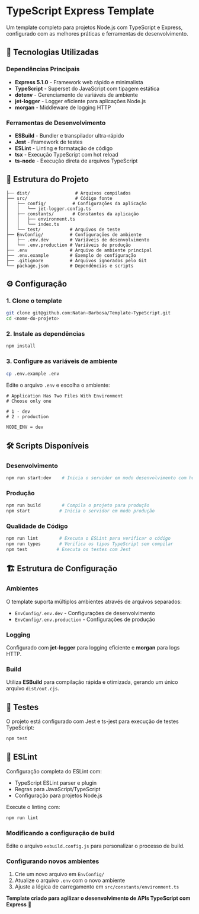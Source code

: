 # TypeScript Express Template

Um template completo para projetos Node.js com TypeScript e Express, configurado com as melhores práticas e ferramentas de desenvolvimento.

## 🚀 Tecnologias Utilizadas

### Dependências Principais

- **Express 5.1.0** - Framework web rápido e minimalista
- **TypeScript** - Superset do JavaScript com tipagem estática
- **dotenv** - Gerenciamento de variáveis de ambiente
- **jet-logger** - Logger eficiente para aplicações Node.js
- **morgan** - Middleware de logging HTTP

### Ferramentas de Desenvolvimento

- **ESBuild** - Bundler e transpilador ultra-rápido
- **Jest** - Framework de testes
- **ESLint** - Linting e formatação de código
- **tsx** - Execução TypeScript com hot reload
- **ts-node** - Execução direta de arquivos TypeScript

## 📁 Estrutura do Projeto

```
├── dist/                 # Arquivos compilados
├── src/                  # Código fonte
│   ├── config/          # Configurações da aplicação
│   │   └── jet-logger.config.ts
│   ├── constants/       # Constantes da aplicação
│   │   ├── environment.ts
│   │   └── index.ts
│   └── test/           # Arquivos de teste
├── EnvConfig/          # Configurações de ambiente
│   ├── .env.dev        # Variáveis de desenvolvimento
│   └── .env.production # Variáveis de produção
├── .env                # Arquivo de ambiente principal
├── .env.example        # Exemplo de configuração
├── .gitignore          # Arquivos ignorados pelo Git
└── package.json        # Dependências e scripts
```

## ⚙️ Configuração

### 1. Clone o template

```bash
git clone git@github.com:Natan-Barbosa/Template-TypeScript.git
cd <nome-do-projeto>
```

### 2. Instale as dependências

```bash
npm install
```

### 3. Configure as variáveis de ambiente

```bash
cp .env.example .env
```

Edite o arquivo `.env` e escolha o ambiente:

```env
# Application Has Two Files With Environment
# Choose only one

# 1 - dev
# 2 - production

NODE_ENV = dev
```

## 🛠️ Scripts Disponíveis

### Desenvolvimento

```bash
npm run start:dev    # Inicia o servidor em modo desenvolvimento com hot reload
```

### Produção

```bash
npm run build        # Compila o projeto para produção
npm start           # Inicia o servidor em modo produção
```

### Qualidade de Código

```bash
npm run lint        # Executa o ESLint para verificar o código
npm run types       # Verifica os tipos TypeScript sem compilar
npm test           # Executa os testes com Jest
```

## 🏗️ Estrutura de Configuração

### Ambientes

O template suporta múltiplos ambientes através de arquivos separados:

- `EnvConfig/.env.dev` - Configurações de desenvolvimento
- `EnvConfig/.env.production` - Configurações de produção

### Logging

Configurado com **jet-logger** para logging eficiente e **morgan** para logs HTTP.

### Build

Utiliza **ESBuild** para compilação rápida e otimizada, gerando um único arquivo `dist/out.cjs`.

## 🧪 Testes

O projeto está configurado com Jest e ts-jest para execução de testes TypeScript:

```bash
npm test
```

## 📝 ESLint

Configuração completa do ESLint com:

- TypeScript ESLint parser e plugin
- Regras para JavaScript/TypeScript
- Configuração para projetos Node.js

Execute o linting com:

```bash
npm run lint
```

### Modificando a configuração de build

Edite o arquivo `esbuild.config.js` para personalizar o processo de build.

### Configurando novos ambientes

1. Crie um novo arquivo em `EnvConfig/`
2. Atualize o arquivo `.env` com o novo ambiente
3. Ajuste a lógica de carregamento em `src/constants/environment.ts`

**Template criado para agilizar o desenvolvimento de APIs TypeScript com Express** 🚀
